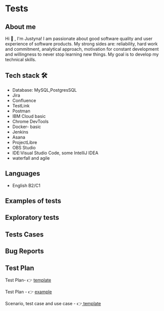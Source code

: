# Tests
## About me ##
Hi 👋 , I'm Justyna!  I am passionate about good software quality and user experience of software products. My strong sides are: reliability, hard work and commitment, analytical approach, motivation for constant development and willingness to never stop learning new things. My goal is to develop my technical skills. 

## Tech stack 🛠  ##
<ul>
  <li>Database: MySQL,PostgresSQL</li>
  <li>Jira</li>
  <li>Confluence</li>
  <li>TestLink</li>
  <li>Postman</li>
  <li>IBM Cloud basic</li>
  <li>Chrome DevTools</li>
  <li>Docker- basic</li>
  <li>Jenkins</li>
  <li>Asana</li>
  <li>ProjectLibre</li>
  <li>OBS Studio</li>
  <li>IDE:Visual Studio Code, some IntelliJ IDEA</li>
  <li>waterfall and agile</li>
</ul>

## Languages ##
<ul>
  <li>English B2/C1</li>
</ul>

## Examples of tests ##
## Exploratory tests ##
## Tests Cases ##
## Bug Reports ##
## Test Plan ##
Test Plan-  👉 [template](https://docs.google.com/document/d/1IqjXegdMVtkRsn1Tp8e2jeyZczV36FCRd7hWUZlNYvM/edit?usp=sharing)

Test Plan -  👉 [example](https://docs.google.com/document/d/1ByBFYxLVfA4oWVwpeqKb6w-_e4_IVeIGReIbiP7btvk/edit?usp=sharing)

Scenario, test case and use case - 👉[ template](https://docs.google.com/document/d/1OS9aqVDYt22SH0BcwDSVzoXi61w0kMqe05n42uncDZQ/edit?usp=sharing)
